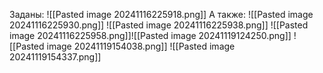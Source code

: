 Заданы:
![[Pasted image 20241116225918.png]]
А также:
![[Pasted image 20241116225930.png]]
![[Pasted image 20241116225938.png]]
![[Pasted image 20241116225958.png]]![[Pasted image 20241119124250.png]]
![[Pasted image 20241119154038.png]]
![[Pasted image 20241119154337.png]]
